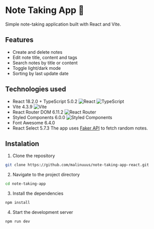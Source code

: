 # Note Taking App 📝
Simple note-taking application built with React and Vite.

## Features
- Create and delete notes
- Edit note title, content and tags
- Search notes by title or content
- Toggle light/dark mode
- Sorting by last update date

## Technologies used
- React 18.2.0 + TypeScript 5.0.2 ![React](https://img.shields.io/badge/react-%2320232a.svg?style=for-the-badge&logo=react&logoColor=%2361DAFB&style=flat) ![TypeScript](https://img.shields.io/badge/typescript-%23007ACC.svg?style=for-the-badge&logo=typescript&logoColor=white&style=flat)
- Vite 4.3.9 ![Vite](https://img.shields.io/badge/vite-%23646CFF.svg?style=for-the-badge&logo=vite&logoColor=white&style=flat)
- React Router DOM 6.11.2 ![React Router](https://img.shields.io/badge/React_Router-CA4245?style=for-the-badge&logo=react-router&logoColor=white&style=flat)
- Styled Components 6.0.0 ![Styled Components](https://img.shields.io/badge/styled--components-DB7093?style=for-the-badge&logo=styled-components&logoColor=white&style=flat)
- Font Awesome 6.4.0
- React Select 5.7.3
The app uses [Faker API](https://fakerapi.it/en) to fetch random notes.

## Instalation
1. Clone the repository
```bash
git clone https://github.com/malinuuus/note-taking-app-react.git
```
2. Navigate to the project directory
```bash
cd note-taking-app
```
3. Install the dependencies
```bash
npm install
```
4. Start the development server
```bash
npm run dev
```
